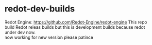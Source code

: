 # redot-dev-builds
 
Redot Engine: https://github.com/Redot-Engine/redot-engine
This repo build Redot releas builds but this is development builds because redot under dev now.  
now working for new version please patince
